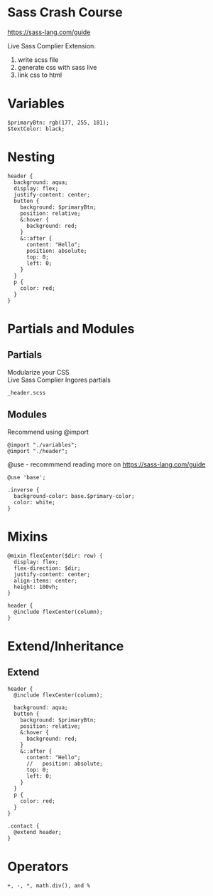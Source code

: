 # Sass Crash Course

https://sass-lang.com/guide

Live Sass Complier Extension.

1. write scss file
2. generate css with sass live
3. link css to html

# Variables

    $primaryBtn: rgb(177, 255, 181);
    $textColor: black;

# Nesting

    header {
      background: aqua;
      display: flex;
      justify-content: center;
      button {
        background: $primaryBtn;
        position: relative;
        &:hover {
          background: red;
        }
        &::after {
          content: "Hello";
          position: absolute;
          top: 0;
          left: 0;
        }
      }
      p {
        color: red;
      }
    }

# Partials and Modules

## Partials

Modularize your CSS <br>
Live Sass Complier Ingores partials

    _header.scss

## Modules

Recommend using @import

    @import "./variables";
    @import "./header";

@use - recommmend reading more on https://sass-lang.com/guide

    @use 'base';

    .inverse {
      background-color: base.$primary-color;
      color: white;
    }

# Mixins

    @mixin flexCenter($dir: row) {
      display: flex;
      flex-direction: $dir;
      justify-content: center;
      align-items: center;
      height: 100vh;
    }

    header {
      @include flexCenter(column);
    }

# Extend/Inheritance

## Extend

    header {
      @include flexCenter(column);

      background: aqua;
      button {
        background: $primaryBtn;
        position: relative;
        &:hover {
          background: red;
        }
        &::after {
          content: "Hello";
          //   position: absolute;
          top: 0;
          left: 0;
        }
      }
      p {
        color: red;
      }
    }

    .contact {
      @extend header;
    }

# Operators

    +, -, *, math.div(), and %
